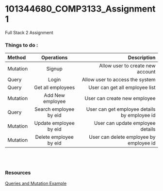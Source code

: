 # 101344680_COMP3133_Assignment1
Full Stack 2 Assignment

### Things to do :

| Method | Operations |Description |
| :---         |     :---:      |          ---: |
| Mutation   |Signup    |Allow user to create new account    |
| Query     | Login     | Allow user to access the system   |
| Query     | Get all employees    |User can get all employee list |
| Mutation     | Add New employee    | User can create new employee   |
| Query     | Search employee by eid  | User can get employee details by employee id   |
| Mutation     | Update employee by eid     | User can update employee details   |
| Mutation     | Delete employee by eid     | User can delete employee by employee id   |


<br><br>

### Resources 
[Queries and Mutation Example](https://www.youtube.com/watch?v=PQvux9OAaBE)
